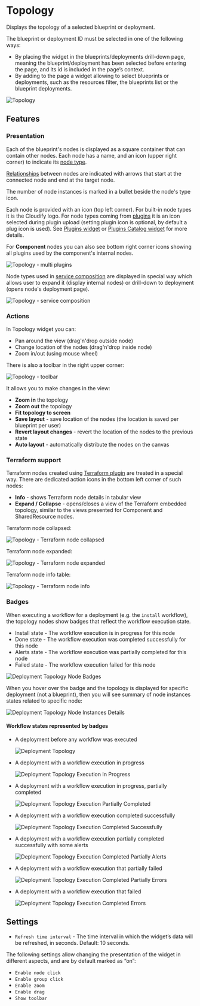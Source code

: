 # Topology

Displays the topology of a selected blueprint or deployment.

The blueprint or deployment ID must be selected in one of the following ways:

* By placing the widget in the blueprints/deployments drill-down page, meaning the blueprint/deployment has been selected before entering the page, and its id is included in the page’s context.
* By adding to the page a widget allowing to select blueprints or deployments, such as the resources filter, the blueprints list or the blueprint deployments.  

![Topology](https://docs.cloudify.co/latest/images/ui/widgets/topology.png)

## Features

### Presentation

Each of the blueprint's nodes is displayed as a square container that can contain other nodes.
Each node has a name, and an icon (upper right corner) to indicate its [node type](https://docs.cloudify.co/latest/developer/blueprints/spec-node-types).

[Relationships](https://docs.cloudify.co/latest/developer/blueprints/spec-relationships) between nodes are indicated with arrows that start at the connected node and end at the target node.

The number of node instances is marked in a bullet beside the node's type icon.

Each node is provided with an icon (top left corner). For built-in node types it is the Cloudify logo. For node types coming from [plugins](https://docs.cloudify.co/latest/developer/blueprints/spec-plugins) it is an icon selected during plugin upload (setting plugin icon is optional, by default a plug icon is used). 
See [Plugins widget](https://docs.cloudify.co/latest/working_with/console/widgets/plugins) or [Plugins Catalog widget](https://docs.cloudify.co/latest/working_with/console/widgets/pluginsCatalog) for more details.

For **Component** nodes you can also see bottom right corner icons showing all plugins used by the component's internal nodes.

![Topology - multi plugins](https://docs.cloudify.co/latest/images/ui/widgets/topology-widget_multi-plugins.png)

Node types used in [service composition](https://docs.cloudify.co/latest/working_with/service_composition/index.html) are displayed in special way which allows user to expand it (display internal nodes) or drill-down to deployment (opens node's deployment page).

![Topology - service composition](https://docs.cloudify.co/latest/images/ui/widgets/topology-widget_component-node.png)


### Actions

In Topology widget you can:

* Pan around the view (drag'n'drop outside node)
* Change location of the nodes (drag'n'drop inside node)
* Zoom in/out (using mouse wheel)     


There is also a toolbar in the right upper corner:

![Topology - toolbar](https://docs.cloudify.co/latest/images/ui/widgets/topology-widget_toolbar.png)

It allows you to make changes in the view:

* **Zoom in** the topology
* **Zoom out** the topology
* **Fit topology to screen**
* **Save layout** - save location of the nodes (the location is saved per blueprint per user)
* **Revert layout changes** - revert the location of the nodes to the previous state
* **Auto layout** - automatically distribute the nodes on the canvas


### Terraform support

Terraform nodes created using [Terraform plugin](https://docs.cloudify.co/latest/working_with/official_plugins/orchestration/terraform)
are treated in a special way. There are dedicated action icons in the bottom left corner of such nodes:

* **Info** - shows Terraform node details in tabular view
* **Expand / Collapse** - opens/closes a view of the Terraform embedded topology, similar to the views presented for Component and SharedResource nodes.


Terraform node collapsed:

![Topology - Terraform node collapsed](https://docs.cloudify.co/latest/images/ui/widgets/topology-widget_terraform-node.png)

Terraform node expanded:

![Topology - Terraform node expanded](https://docs.cloudify.co/latest/images/ui/widgets/topology-widget_terraform-node-expanded.png)

Terraform node info table:

![Topology - Terraform node info](https://docs.cloudify.co/latest/images/ui/widgets/topology-widget_terraform-info.png)


### Badges

When executing a workflow for a deployment (e.g. the `install` workflow), the topology nodes show badges that reflect the workflow execution state.<br/>

* Install state - The workflow execution is in progress for this node
* Done state - The workflow execution was completed successfully for this node
* Alerts state - The workflow execution was partially completed for this node
* Failed state - The workflow execution failed for this node

![Deployment Topology Node Badges](https://docs.cloudify.co/latest/images/ui/widgets/topology-widget-badges.png)

When you hover over the badge and the topology is displayed for specific deployment (not a blueprint), then you will see summary of node instances states related to specific node:

![Deployment Topology Node Instances Details](https://docs.cloudify.co/latest/images/ui/widgets/topology-widget-node-instances-details.png)


#### Workflow states represented by badges

* A deployment before any workflow was executed

    ![Deployment Topology](https://docs.cloudify.co/latest/images/ui/widgets/topology-widget-1.png)

* A deployment with a workflow execution in progress

    ![Deployment Topology Execution In Progress](https://docs.cloudify.co/latest/images/ui/widgets/topology-widget-2.png)

* A deployment with a workflow execution in progress, partially completed

    ![Deployment Topology Execution Partially Completed](https://docs.cloudify.co/latest/images/ui/widgets/topology-widget-3.png)

* A deployment with a workflow execution completed successfully

    ![Deployment Topology Execution Completed Successfully](https://docs.cloudify.co/latest/images/ui/widgets/topology-widget-4.png)

* A deployment with a workflow execution partially completed successfully with some alerts

    ![Deployment Topology Execution Completed Partially Alerts](https://docs.cloudify.co/latest/images/ui/widgets/topology-widget-5.png)

* A deployment with a workflow execution that partially failed

    ![Deployment Topology Execution Completed Partially Errors](https://docs.cloudify.co/latest/images/ui/widgets/topology-widget-6.png)

* A deployment with a workflow execution that failed

    ![Deployment Topology Execution Completed Errors](https://docs.cloudify.co/latest/images/ui/widgets/topology-widget-7.png)


## Settings

* `Refresh time interval` - The time interval in which the widget’s data will be refreshed, in seconds. Default: 10 seconds.

The following settings allow changing the presentation of the widget in different aspects, and are by default marked as “on”:

* `Enable node click`
* `Enable group click`
* `Enable zoom`
* `Enable drag`
* `Show toolbar`
